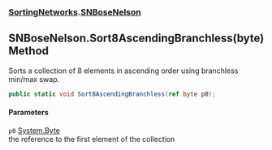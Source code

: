 ### [SortingNetworks](SortingNetworks.md 'SortingNetworks').[SNBoseNelson](SortingNetworks_SNBoseNelson.md 'SortingNetworks.SNBoseNelson')
## SNBoseNelson.Sort8AscendingBranchless(byte) Method
Sorts a collection of 8 elements in ascending order using branchless min/max swap.  
```csharp
public static void Sort8AscendingBranchless(ref byte p0);
```
#### Parameters
<a name='SortingNetworks_SNBoseNelson_Sort8AscendingBranchless(byte)_p0'></a>
`p0` [System.Byte](https://docs.microsoft.com/en-us/dotnet/api/System.Byte 'System.Byte')  
the reference to the first element of the collection
  
